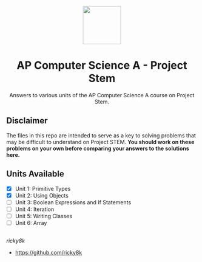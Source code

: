 <p align="center"><img src="https://raw.githubusercontent.com/ricky8k/APCSA-ProjectStem/main/icon.png" width="100"></p>
<h1 align="center">AP Computer Science A - Project Stem</h1> <p align="center">
Answers to various units of the AP Computer Science A course on Project Stem.

## Disclaimer
The files in this repo are intended to serve as a key to solving problems that may be difficult to understand on Project STEM.  **You should work on these problems on your own before comparing your answers to the solutions here.**
  
## Units Available
- [X] Unit 1: Primitive Types
- [X] Unit 2: Using Objects
- [ ] Unit 3: Boolean Expressions and If Statements
- [ ] Unit 4: Iteration
- [ ] Unit 5: Writing Classes
- [ ] Unit 6: Array

## 
*ricky8k*
- https://github.com/ricky8k